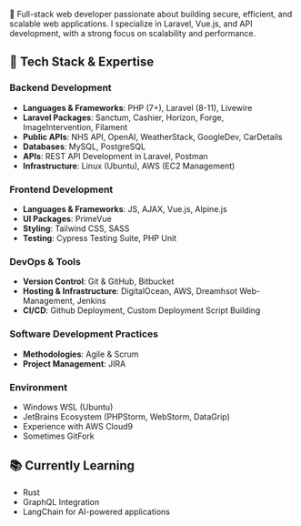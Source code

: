 🚀 Full-stack web developer passionate about building secure, efficient, and scalable web applications. I specialize in Laravel, Vue.js, and API development, with a strong focus on scalability and performance.

## 🔧 Tech Stack & Expertise

### **Backend Development**
- **Languages & Frameworks**: PHP (7+), Laravel (8-11), Livewire
- **Laravel Packages**: Sanctum, Cashier, Horizon, Forge, ImageIntervention, Filament
- **Public APIs**: NHS API, OpenAI, WeatherStack, GoogleDev, CarDetails
- **Databases**: MySQL, PostgreSQL
- **APIs**: REST API Development in Laravel, Postman
- **Infrastructure**: Linux (Ubuntu), AWS (EC2 Management)

### **Frontend Development**
- **Languages & Frameworks**: JS, AJAX, Vue.js, Alpine.js
- **UI Packages**: PrimeVue
- **Styling**: Tailwind CSS, SASS
- **Testing**: Cypress Testing Suite, PHP Unit

### **DevOps & Tools**
- **Version Control**: Git & GitHub, Bitbucket
- **Hosting & Infrastructure**: DigitalOcean, AWS, Dreamhsot Web-Management, Jenkins
- **CI/CD**: Github Deployment, Custom Deployment Script Building

### **Software Development Practices**
- **Methodologies**: Agile & Scrum
- **Project Management**: JIRA

### **Environment**
- Windows WSL (Ubuntu)
- JetBrains Ecosystem (PHPStorm, WebStorm, DataGrip)
- Experience with AWS Cloud9
- Sometimes GitFork
  
## 📚 Currently Learning
- Rust
- GraphQL Integration
- LangChain for AI-powered applications
